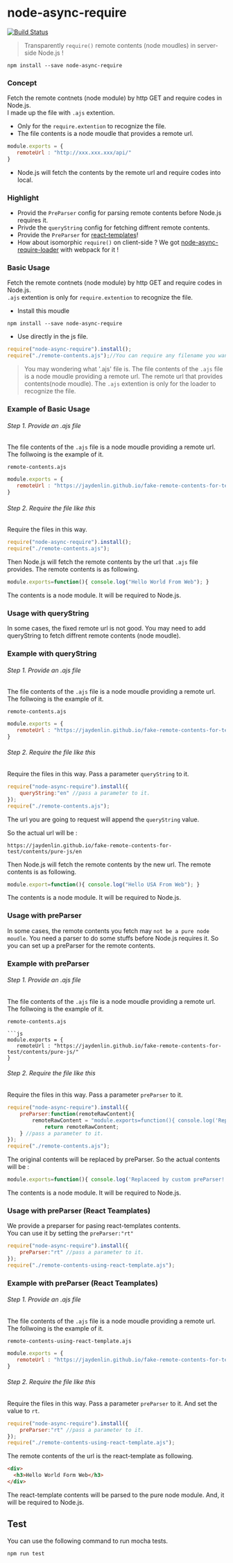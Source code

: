 # node-async-require

[![Build Status](https://travis-ci.org/jaydenlin/node-async-require.svg?branch=master)](https://travis-ci.org/jaydenlin/node-async-require)

> Transparently `require()` remote contents (node moudles) in server-side Node.js !
 
```
npm install --save node-async-require
```

### Concept
Fetch the remote contnets (node module) by http GET and require codes in Node.js.   
I made up the file with `.ajs` extention.
* Only for the `require.extention` to recognize the file.
* The file contents is a node moudle that provides a remote url.
```js
module.exports = {
   remoteUrl : "http://xxx.xxx.xxx/api/"
}
```
* Node.js will fetch the contents by the remote url and require codes into local.

### Highlight
* Provid the `PreParser` config for parsing remote contents before Node.js requires it.
* Privde the `queryString` config for fetching diffrent remote contents.
* Provide the `PreParser` for [react-templates](http://wix.github.io/react-templates)!
* How about isomorphic `require()` on client-side ? We got [node-async-require-loader](https://github.com/jaydenlin/node-async-require-loader) with webpack for it ! 

### Basic Usage

Fetch the remote contnets (node module) by http GET and require codes in Node.js.  
`.ajs` extention is only for `require.extention` to recognize the file.  

* Install this moudle
```
npm install --save node-async-require
```

* Use directly in the js file. 
```js
require("node-async-require").install();
require("./remote-contents.ajs");//You can require any filename you want with .ajs extention
```

> You may wondering what '.ajs' file is. The file contents of the `.ajs` file is a node moudle providing a remote url. The remote url that provides contents(node moudle). The `.ajs` extention is only for the loader to recognize the file.
   
### Example of Basic Usage

###### Step 1. Provide an .ajs file

The file contents of the `.ajs` file is a node moudle providing a remote url.      
The follwoing is the example of it.   
   
`remote-contents.ajs`
```js
module.exports = {
   remoteUrl : "https://jaydenlin.github.io/fake-remote-contents-for-test/contents/pure-js/"
}
```

######  Step 2. Require the file like this

Require the files in this way.

```js
require("node-async-require").install();
require("./remote-contents.ajs");
```
   
Then Node.js will fetch the remote contents by the url that `.ajs` file provides.
The remote contents is as following.

```js
module.exports=function(){ console.log("Hello World From Web"); }
```
The contents is a node module. It will be required to Node.js.


### Usage with queryString

In some cases, the fixed remote url is not good. You may need to add queryString to fetch diffrent remote contents (node moudle).  

### Example with queryString

###### Step 1. Provide an .ajs file

The file contents of the `.ajs` file is a node moudle providing a remote url.      
The follwoing is the example of it.   
   
`remote-contents.ajs`
```js
module.exports = {
   remoteUrl : "https://jaydenlin.github.io/fake-remote-contents-for-test/contents/pure-js/"
}
```

######  Step 2. Require the file like this

Require the files in this way. Pass a parameter `queryString` to it.

```js
require("node-async-require").install({
	queryString:"en" //pass a parameter to it.
});
require("./remote-contents.ajs");
```

The url you are going to request will append the `queryString` value.

So the actual url will be :
```
https://jaydenlin.github.io/fake-remote-contents-for-test/contents/pure-js/en
```
   
Then Node.js will fetch the remote contents by the new url.
The remote contents is as following.

```js
module.export=function(){ console.log("Hello USA From Web"); }
```
The contents is a node module. It will be required to Node.js.


### Usage with preParser

In some cases, the remote contents you fetch may `not be a pure node moudle`. You need a parser to do some stuffs before Node.js requires it. So you can set up a preParser for the remote contents.

### Example with preParser

###### Step 1. Provide an .ajs file

The file contents of the `.ajs` file is a node moudle providing a remote url.      
The follwoing is the example of it.   
   
`remote-contents.ajs`
```
```js
module.exports = {
   remoteUrl : "https://jaydenlin.github.io/fake-remote-contents-for-test/contents/pure-js/"
}
```

######  Step 2. Require the file like this

Require the files in this way. Pass a parameter `preParser` to it.

```js
require("node-async-require").install({
	preParser:function(remoteRawContent){
		remoteRawContent = "module.exports=function(){ console.log('Replaceed by custom preParser!');}";
            return remoteRawContent;
	} //pass a parameter to it.
});
require("./remote-contents.ajs");
```

The original contents will be replaced by preParser.
So the actual contents will be :
```js
module.exports=function(){ console.log('Replaceed by custom preParser!');}
```
The contents is a node module. It will be required to Node.js.


### Usage with preParser (React Teamplates)

We provide a preparser for pasing react-templates contents.   
You can use it by setting the `preParser:"rt"`  

```js
require("node-async-require").install({
	preParser:"rt" //pass a parameter to it.
});
require("./remote-contents-using-react-template.ajs");
```


### Example with preParser (React Teamplates)

###### Step 1. Provide an .ajs file

The file contents of the `.ajs` file is a node moudle providing a remote url.      
The follwoing is the example of it.   
   
`remote-contents-using-react-template.ajs`

```js
module.exports = {
   remoteUrl : "https://jaydenlin.github.io/fake-remote-contents-for-test/contents/react-template/"
}
```

######  Step 2. Require the file like this

Require the files in this way. Pass a parameter `preParser` to it.
And set the value to `rt`.

```js
require("node-async-require").install({
	preParser:"rt" //pass a parameter to it.
});
require("./remote-contents-using-react-template.ajs");
```

The remote contents of the url is the react-template as following.  
```html
<div>
  <h3>Hello World Form Web</h3>
</div>
```

The react-template contents will be parsed to the pure node module.
And, it will be required to Node.js.


## Test

You can use the following command to run mocha tests.

```
npm run test
```

